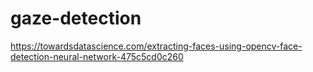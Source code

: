 # gaze-detection

https://towardsdatascience.com/extracting-faces-using-opencv-face-detection-neural-network-475c5cd0c260
